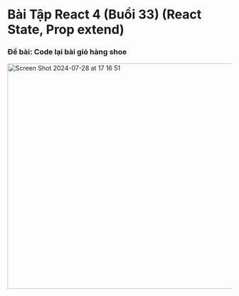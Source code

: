 # Bài Tập React 4 (Buổi 33) (React State, Prop extend)
### Đề bài: Code lại bài giỏ hàng shoe
<img width="507" alt="Screen Shot 2024-07-28 at 17 16 51" src="https://github.com/user-attachments/assets/dbaa210a-7d12-47c4-acca-8729eaa9db88">
